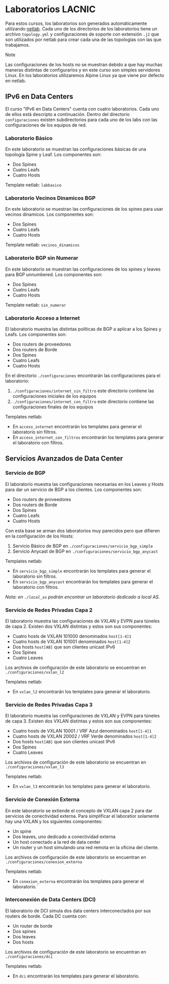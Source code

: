# Laboratorios LACNIC
Para estos cursos, los laboratorios son generados automáticamente utilizando [netlab](https://netlab.tools/). Cada uno de los directorios de los laboratorios tiene un archivo `topology.yml` y configuraciones de soporte con extensión `.j2` que son utilizados por netlab para crear cada una de las topologías con las que trabajamos.
> [!NOTE]
> Las configuraciones de los hosts no se muestran debido a que hay muchas maneras distintas de configurarlos y en este curso son simples servidores Linux. En los laboratorios utilizaremos Alpine Linux ya que viene por defecto en netlab.

## IPv6 en Data Centers
El curso "IPv6 en Data Centers" cuenta con cuatro laboratorios. Cada uno de ellos está descripto a continuación. Dentro del directorio `configuraciones` existen subdirectorios para cada uno de los labs con las configuraciones de los equipos de red.

### Laboratorio Básico
En este laboratorio se muestran las configuraciones básicas de una topología Spine y Leaf. Los componentes son:
- Dos Spines
- Cuatro Leafs
- Cuatro Hosts

Template netlab: `labbasico`
### Laboratorio Vecinos Dinamicos BGP
En este laboratorio se muestran las configuraciones de los spines para usar vecinos dinamicos. Los componentes son:
- Dos Spines
- Cuatro Leafs
- Cuatro Hosts

Template netlab: `vecinos_dinamicos`
### Laboratorio BGP sin Numerar
En este laboratorio se muestran las configuraciones de los spines y leaves para BGP unnumbered. Los componentes son:
- Dos Spines
- Cuatro Leafs
- Cuatro Hosts

Template netlab: `sin_numerar`
### Laboratorio Acceso a Internet
El laboratorio muestra las distintas políticas de BGP a aplicar a los Spines y Leafs. Los componentes son:
- Dos routers de proveedores
- Dos routers de Borde
- Dos Spines
- Cuatro Leafs
- Cuatro Hosts

En el directorio `./configuraciones` encontrarán las configuraciones para el laboratorio:
1. `./configuraciones/internet_sin_filtro` este directorio contiene las configuraciones iniciales de los equipos
2. `./configuraciones/internet_con_filtro` este directorio contiene las configuraciones finales de los equipos 

Templates netlab: 
- En `acceso_internet` encontrarán los templates para generar el laboratorio sin filtros.
- En `acceso_internet_con_filtros` encontrarán los templates para generar el laboratorio con filtros.

## Servicios Avanzados de Data Center 

### Servicio de BGP
El laboratorio muestra las configuraciones necesarias en los Leaves y Hosts para dar un servicio de BGP a los clientes. Los componentes son:
- Dos routers de proveedores
- Dos routers de Borde
- Dos Spines
- Cuatro Leafs
- Cuatro Hosts

Con esta base se arman dos laboratorios muy parecidos pero que difieren en la configuración de los Hosts:
1. Servicio Básico de BGP en `./configuraciones/servicio_bgp_simple`
2. Servicio Anycast de BGP en `./configuraciones/servicio_bgp_anycast`

Templates netlab:
- En `servicio_bgp_simple` encontrarán los templates para generar el laboratorio sin filtros.
- En `servicio_bgp_anycast` encontrarán los templates para generar el laboratorio con filtros.

*Nota: en `./local_as` podrán encontrar un laboratorio dedicado a local AS.*

### Servicio de Redes Privadas Capa 2
El laboratorio muestra las configuraciones de VXLAN y EVPN para túneles de capa 2. Existen dos VXLAN distintas y estos son sus componentes:
- Cuatro hosts de VXLAN 101000 denominados `host[1-4]1`
- Cuatro hosts de VXLAN 101001 denominados `host[1-4]2`
- Dos hosts `host[AB]` que son clientes unicast IPv6
- Dos Spines
- Cuatro Leaves

Los archivos de configuración de este laboratorio se encuentran en `./configuraciones/vxlan_l2`

Templates netlab:
- En `vxlan_l2` encontrarán los templates para generar el laboratorio.

### Servicio de Redes Privadas Capa 3
El laboratorio muestra las configuraciones de VXLAN y EVPN para túneles de capa 3. Existen dos VXLAN distintas y estos son sus componentes:
- Cuatro hosts de VXLAN 10001 / VRF Azul denominados `host[1-4]1`
- Cuatro hosts de VXLAN 20002 / VRF Verde denominados `host[1-4]2`
- Dos hosts `host[AB]` que son clientes unicast IPv6
- Dos Spines
- Cuatro Leaves

Los archivos de configuración de este laboratorio se encuentran en `./configuraciones/vxlan_l3`

Templates netlab:
- En `vxlan_l3` encontrarán los templates para generar el laboratorio.

### Servicio de Conexión Externa
En este laboratorio se extiende el concepto de VXLAN capa 2 para dar servicios de conectividad externa. Para simplificar el laboratior solamente hay una VXLAN y los siguientes componentes:
- Un spine
- Dos leaves, uno dedicado a conectividad externa
- Un host conectado a la red de data center
- Un router y un host simulando una red remota en la oficina del cliente.

Los archivos de configuración de este laboratorio se encuentran en `./configuraciones/conexion_externa`

Templates netlab:
- En `conexion_externa` encontrarán los templates para generar el laboratorio.`
### Interconexión de Data Centers (DCI)
El laboratorio de DCI simula dos data centers interconectados por sus routers de borde. Cada DC cuenta con:
- Un router de borde
- Dos spines
- Dos leaves
- Dos hosts

Los archivos de configuración de este laboratorio se encuentran en `./configuraciones/dci`

Templates netlab:
- En `dci` encontrarán los templates para generar el laboratorio.
